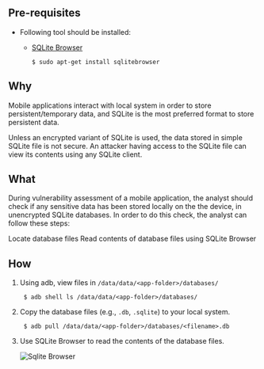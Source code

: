 
## Pre-requisites

- Following tool should be installed:
    
    - [SQLite Browser](https://linuxhint.com/install_sqlite_browser_ubuntu_1804/)
        
        ```
        $ sudo apt-get install sqlitebrowser
        ```
        

## Why

Mobile applications interact with local system in order to store persistent/temporary data, and SQLite is the most preferred format to store persistent data.

Unless an encrypted variant of SQLite is used, the data stored in simple SQLite file is not secure. An attacker having access to the SQLite file can view its contents using any SQLite client.

## What

During vulnerability assessment of a mobile application, the analyst should check if any sensitive data has been stored locally on the the device, in unencrypted SQLite databases. In order to do this check, the analyst can follow these steps:

Locate database files Read contents of database files using SQLite Browser

## How

1. Using adb, view files in `/data/data/<app-folder>/databases/`
    
    ```
     $ adb shell ls /data/data/<app-folder>/databases/
    ```
    
2. Copy the database files (e.g., `.db`, `.sqlite`) to your local system.
    
    ```
     $ adb pull /data/data/<app-folder>/databases/<filename>.db
    ```
    
3. Use SQLite Browser to read the contents of the database files.
    
    ![Sqlite Browser](https://null-android-pentesting.netlify.app/src/image/tools/3-sqlite-browser.png)
